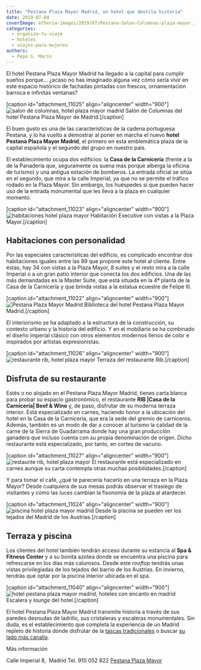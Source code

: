 ```yaml
---
title: "Pestana Plaza Mayor Madrid, un hotel que destila historia"
date: 2019-07-04
coverImage: etheria-images/2019/07/Pestana-Salon-Columnas-plaza-mayor.jpg
categories: 
  - organiza-tu-viaje
  - hoteles
  - viajes-para-mujeres
authors: 
  - Pepa G. Marín
---
```


El hotel Pestana Plaza Mayor Madrid ha llegado a la capital para cumplir sueños 
porque... ¿acaso no has imaginado alguna vez cómo sería vivir en este espacio histórico 
de fachadas pintadas con frescos, ornamentación barroca e infinitas ventanas? 

\[caption id="attachment\_11025" align="aligncenter" width="900"\]![salon de columnas, hotel plaza mayor madrid](etheria-images/2019/07/Pestana-Salon-Columnas-plaza-mayor.jpg "Salón de Columnas del hotel Pestana Plaza Mayor de Madrid.") Salón de Columnas del hotel Pestana Plaza Mayor de Madrid.\[/caption\]

El buen gusto es una de las características de la cadena portuguesa Pestana, y lo ha vuelto a demostrar al poner en marcha el nuevo **hotel Pestana Plaza Mayor Madrid**, el primero en esta emblemática plaza de la capital española y el segundo del grupo en nuestro país.

El establecimiento ocupa dos edificios: la **Casa de la Carnicería** (frente a la de la Panadería que, seguramente os suena más porque alberga la oficina de turismo) y una antigua estación de bomberos. La entrada oficial se sitúa en el segundo, que mira a la calle Imperial, ya que no se permite el tráfico rodado en la Plaza Mayor. Sin embargo, los huéspedes sí que pueden hacer uso de la entrada monumental que les lleva a la plaza en cualquier momento.

\[caption id="attachment\_11023" align="aligncenter" width="900"\]![habitaciones hotel plaza mayor](etheria-images/2019/07/Pestana-Habitacion-Executive.jpg "Habitación Executive con vistas a la Plaza Mayor.") Habitación Executive con vistas a la Plaza Mayor.\[/caption\]

## Habitaciones con personalidad

Por las especiales características del edificio, es complicado encontrar dos habitaciones iguales entre las 89 que propone este hotel al cliente. Entre éstas, hay 34 con vistas a la Plaza Mayor, 8 suites y el resto mira a la calle Imperial o a un gran patio interior que conecta los dos edificios. Una de las más demandadas es la Master Suite, que está situada en la 4ª planta de la Casa de la Carnicería y que brinda vistas a la estatua ecuestre de Felipe III.

\[caption id="attachment\_11022" align="aligncenter" width="900"\]![Pestana Plaza Mayor Madrid](etheria-images/2019/07/Pestana-Biblioteca.jpg "Biblioteca del hotel Pestana Plaza Mayor Madrid.") Biblioteca del hotel Pestana Plaza Mayor Madrid.\[/caption\]

El interiorismo se ha adaptado a la estructura de la construcción, su contexto urbano y la historia del edificio. Y en el mobiliario se ha combinado el diseño imperial clásico con otros elementos modernos llenos de color e inspirados por artistas expresionistas.

\[caption id="attachment\_11026" align="aligncenter" width="900"\]![restaurante rib, hotel plaza mayor](etheria-images/2019/07/Pestana-Terraza-Rib-Restaurante.jpg "Terraza del restaurante Rib.") Terraza del restaurante Rib.\[/caption\]

## Disfruta de su restaurante

Estés o no alojado en el Pestana Plaza Mayor Madrid, tienes carta blanca para probar su espacio gastronómico, el restaurante **RIB |Casa de la Carnicería| Beef & Wine** y, de paso, disfrutar de su moderna terraza interior. Está especializado en carnes, haciendo honor a la ubicación del hotel en la Casa de la Carnicería, que era la sede del gremio de carniceros. Además, también es un modo de dar a conocer al turismo la calidad de la carne de la Sierra de Guadarrama donde hay una gran producción ganadera que incluso cuenta con su propia denominación de origen. Dicho restaurante está especializado, por tanto, en cortes de vacuno.

\[caption id="attachment\_11027" align="aligncenter" width="900"\]![restaunte rib, hotel plaza mayor](etheria-images/2019/07/restaurante-rib-pestana-plaza-mayor.jpg "El restaurante está especializado en carnes aunque su carta contempla otras muchas posibilidades.") El restaurante está especializado en carnes aunque su carta contempla otras muchas posibilidades.\[/caption\]

Y para tomar el café, ¿qué te parecería hacerlo en una terraza en la Plaza Mayor? Desde cualquiera de sus mesas podrás observar el trasiego de visitantes y cómo las luces cambian la fisonomía de la plaza al atardecer.

\[caption id="attachment\_11024" align="aligncenter" width="900"\]![piscina hotel plaza mayor madrid](etheria-images/2019/07/Pestana-plaza-mayor-Piscina.jpg "Desde la piscina se pueden ver los tejados del Madrid de los Austrias.") Desde la piscina se pueden ver los tejados del Madrid de los Austrias.\[/caption\]

## Terraza y piscina

Los clientes del hotel también tendrán acceso durante su estancia al **Spa & Fitness Center** y a su bonita azotea donde se encuentra una piscina para refrescarse en los días más calurosos. Desde este _rooftop_ tendrás unas vistas privilegiadas de los tejados del barrio de los Austrias. En invierno, tendrás que optar por la piscina interior ubicada en el spa.

\[caption id="attachment\_11040" align="aligncenter" width="900"\]![hotel pestana plaza mayor madrid, hoteles con encanto en madrid](etheria-images/2019/07/escalera-lounge-pestana-plaza-mayor.jpg "Escalera y lounge del hotel.") Escalera y _lounge_ del hotel.\[/caption\]

El hotel Pestana Plaza Mayor Madrid transmite historia a través de sus paredes desnudas de ladrillo, sus cristaleras y escaleras monumentales. Sin duda, es el establecimiento que completa la experiencia de un Madrid repleto de historia donde disfrutar de la [tascas tradicionales](https://etheriamagazine.com/2018/12/28/de-canas-por-el-madrid-de-los-austrias-y-de-las-letras/) o buscar [su lado más canalla](https://etheriamagazine.com/2018/06/28/esto-no-es-lo-que-parece-10-locales-de-madrid-donde-las-apariencias-enganan/).

Más información 

Calle Imperial 8,  Madrid Tel. 910 052 822 [Pestana Plaza Mayor](https://www.pestanacollection.com/es/hotel/pestana-madrid-plaza-mayor)
